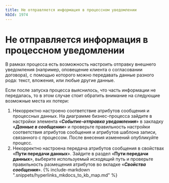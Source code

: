 ```yaml
---
title: Не отправляется информация в процессном уведомлении
kbId: 1974
---
```


# Не отправляется информация в процессном уведомлении

В рамках процесса есть возможность настроить отправку внешнего уведомления (например, оповещение клиента о согласовании договора), с помощью которого можно передавать данные разного рода: текст, вложения, или любые другие данные. 

Если после запуска процесса выяснилось, что часть информации не передалась, то в этом случае стоит обратить внимание на следующие возможные места их потери:

1. Некорректно настроено соответствие атрибутов сообщения и процессных данных. На диаграмме бизнес-процесса зайдите в настройки элемента «***Событие-отправка уведомления***» в закладку «***Данные в сообщении***» и проверьте правильность настройки соответствия атрибутов сообщения и атрибутов шаблона записи, связанного с процессом. После внесения изменений опубликуйте процесс.
2. Некорректно настроена передача атрибутов сообщения в свойствах «**Пути передачи данных**». Зайдите в раздел «**Пути передачи данных**», выберите используемый исходящий путь и проверьте правильность размещения атрибутов во вкладке «***Свойства сообщения***».
{% include-markdown ".snippets/hyperlinks_mkdocs_to_kb_map.md" %}
